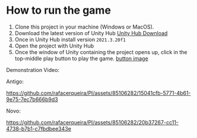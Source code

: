# How to run the game
1. Clone this project in your machine (Windows or MacOS).
2. Download the latest version of Unity Hub [Unity Hub Download](https://link-url-here.org)
3. Once in Unity Hub install version `2021.3.20f1` 
4. Open the project with Unity Hub
5. Once the window of Unity containing the project opens up, click in the top-middle play button to play the game. [button image](button.png)

Demonstration Video:

Antigo:

https://github.com/rafacerqueira/PI/assets/85106282/15041cfb-5771-4b61-9e75-7ec7b666b9d3




Novo:

https://github.com/rafacerqueira/PI/assets/85106282/20b37267-cc11-4738-b7b1-c7fbdbee343e

